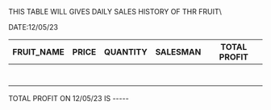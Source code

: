 THIS TABLE WILL GIVES  DAILY SALES HISTORY OF THR FRUIT\

DATE:12/05/23

|  FRUIT_NAME 	|  PRICE 	| QUANTITY| SALESMAN |TOTAL PROFIT
|---	|---	|---  |---|--- |
|   	|   	|
|   	|   	|
|   	|   	|
|   	|   	|
|   	|   	|
|   	|   	|
|   	|   	|


TOTAL PROFIT ON 12/05/23 IS -----
